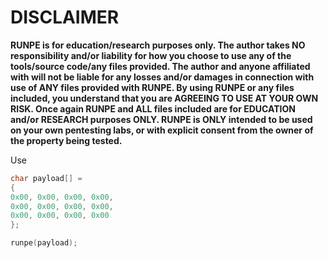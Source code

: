 # DISCLAIMER
**RUNPE is for education/research purposes only. The author takes NO responsibility and/or liability for how you choose to use any of the tools/source code/any files provided.
The author and anyone affiliated with will not be liable for any losses and/or damages in connection with use of ANY files provided with RUNPE.
By using RUNPE or any files included, you understand that you are AGREEING TO USE AT YOUR OWN RISK. Once again RUNPE and ALL files included are for EDUCATION and/or RESEARCH purposes ONLY.
RUNPE is ONLY intended to be used on your own pentesting labs, or with explicit consent from the owner of the property being tested.** 

Use
```c
char payload[] =
{
0x00, 0x00, 0x00, 0x00,
0x00, 0x00, 0x00, 0x00,
0x00, 0x00, 0x00, 0x00
};

runpe(payload);
```
